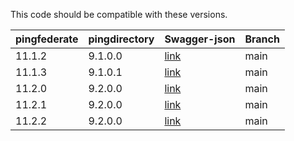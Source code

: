 This code should be compatible with these versions.   

| pingfederate | pingdirectory  | Swagger-json | Branch       |    
| :----------- | :------------- | :----------- | :------------|   
| 11.1.2       | 9.1.0.0        | [link](11.1.2/swagger.json)   | main         |  
| 11.1.3       | 9.1.0.1        | [link](11.1.3/swagger.json)   | main         |   
| 11.2.0       | 9.2.0.0        | [link](11.2.0/swagger.json)   | main         |   
| 11.2.1       | 9.2.0.0        | [link](11.2.1/swagger.json)   | main         | 
| 11.2.2       | 9.2.0.0        | [link](11.2.2/swagger.json)   | main         |   


